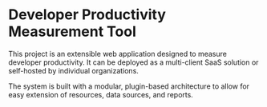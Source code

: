 # Developer Productivity Measurement Tool

This project is an extensible web application designed to measure developer productivity. It can be deployed as a multi-client SaaS solution or self-hosted by individual organizations.

The system is built with a modular, plugin-based architecture to allow for easy extension of resources, data sources, and reports.
